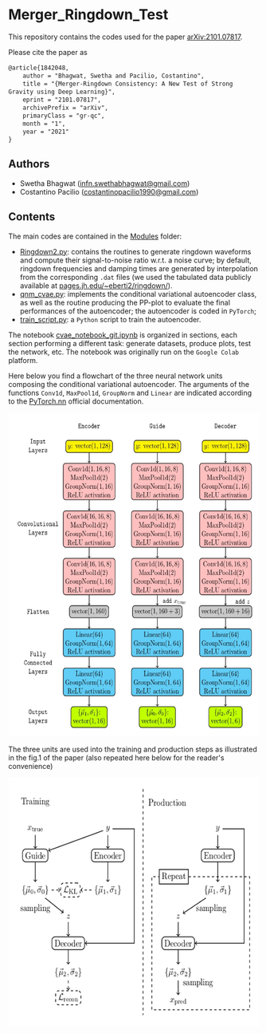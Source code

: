 # Merger_Ringdown_Test
This repository contains the codes used for the paper [arXiv:2101.07817](https://arxiv.org/abs/2101.07817).

Please cite the paper as
```
@article{1842048,
    author = "Bhagwat, Swetha and Pacilio, Costantino",
    title = "{Merger-Ringdown Consistency: A New Test of Strong Gravity using Deep Learning}",
    eprint = "2101.07817",
    archivePrefix = "arXiv",
    primaryClass = "gr-qc",
    month = "1",
    year = "2021"
}
```
## Authors
- Swetha Bhagwat (infn.swethabhagwat@gmail.com)
- Costantino Pacilio (costantinopacilio1990@gmail.com)
## Contents
The main codes are contained in the [Modules](Modules/) folder:
- [Ringdown2.py](Modules/Ringdown2.py): contains the routines to generate ringdown waveforms and compute their signal-to-noise ratio w.r.t. a noise curve; by default, ringdown frequencies and damping times are generated by interpolation from the corresponding `.dat` files (we used the tabulated data publicly available at [pages.jh.edu/~eberti2/ringdown/](https://pages.jh.edu/~eberti2/ringdown/)).
- [qnm_cvae.py](Modules/qnm_cvae.py): implements the conditional variational autoencoder class, as well as the routine producing the PP-plot to evaluate the final performances of the autoencoder; the autoencoder is coded in `PyTorch`;
- [train_script.py](Modules/train_script.py): a `Python` script to train the autoencoder.

The notebook [cvae_notebook_git.ipynb](cvae_notebook_git.ipynb) is organized in sections, each section performing a different task: generate datasets, produce plots, test the network, etc. The notebook was originally run on the `Google Colab` platform.

Here below you find a flowchart of the three neural network units composing the conditional variational autoencoder. The arguments of the functions `Conv1d`, `MaxPool1d`, `GroupNorm` and `Linear` are indicated according to the [PyTorch.nn](https://pytorch.org/docs/stable/nn.html) official documentation.

<img src="./cvae_architecture.jpg" width="650" height="650" />

The three units are used into the training and production steps as illustrated in the fig.1 of the paper (also repeated here below for the reader's convenience)

<img src="./cvae_fig.jpg" width="650" height="500" />
